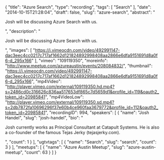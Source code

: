 {
  "title": "Azure Search",
  "type": "recording",
  "tags": [
    "Search"
  ],
  "date": "2014-10-15T21:28:04",
  "draft": false,
  "slug": "azure-search",
  "abstract": "<p>Josh will be discussing Azure Search with us. </p>",
  "description": "<p>Josh will be discussing Azure Search with us. </p>",
  "images": [
    "https://i.vimeocdn.com/video/492991147-dac3eec4cc0217c717af1662d121824892998408aa2866e6dfa9151691d8a0f6-d_295x166"
  ],
  "vimeo": "109119350",
  "moreinfo": "http://www.meetup.com/azureaustin/events/208084832/",
  "thumbnail": "https://i.vimeocdn.com/video/492991147-dac3eec4cc0217c717af1662d121824892998408aa2866e6dfa9151691d8a0f6-d_295x166",
  "mp4Video": "http://player.vimeo.com/external/109119350.hd.mp4?s=2486cd0c316626c836aa517653df865c7d5659d1&profile_id=119&oauth2_token_id=20985841",
  "mp4VideoLow": "http://player.vimeo.com/external/109119350.sd.mp4?s=2db7872fa10696296f37e60b4ce960faa3679772&profile_id=112&oauth2_token_id=20985841",
  "recordingID": 994,
  "speakers": [
    {
      "name": "Josh Handel",
      "slug": "josh-handel",
      "bio": "<p>Josh currently works as Principal Consultant at Catapult Systems.  He is also a co-founder of the famous Tejas Jerky (tejasjerky.com). </p>",
      "count": 1
    }
  ],
  "ugtvtags": [
    {
      "name": "Search",
      "slug": "search",
      "count": 3
    }
  ],
  "meetups": [
    {
      "name": "Azure Austin Meetup",
      "slug": "azure-austin-meetup",
      "count": 63
    }
  ]
}